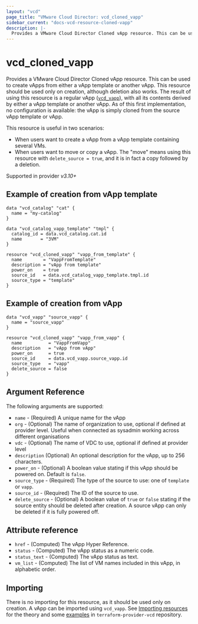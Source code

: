 ```yaml
---
layout: "vcd"
page_title: "VMware Cloud Director: vcd_cloned_vapp"
sidebar_current: "docs-vcd-resource-cloned-vapp"
description: |-
  Provides a VMware Cloud Director Cloned vApp resource. This can be used to create vApps from either a vApp template or another vApp.
---
```


# vcd\_cloned\_vapp

Provides a VMware Cloud Director Cloned vApp resource. This can be used to create vApps from either a vApp template or another vApp.
This resource should be used only on creation, although deletion also works. The result of using this resource is a
regular vApp ([`vcd_vapp`](/providers/vmware/vcd/latest/docs/resources/vapp)), with all its contents derived by either a vApp template or another vApp.
As of this first implementation, no configuration is available: the vApp is simply cloned from the source vApp template
or vApp.

This resource is useful in two scenarios:

* When users want to create a vApp from a vApp template containing several VMs.
* When users want to move or copy a vApp. The "move" means using this resource with `delete_source = true`, and it is in
  fact a copy followed by a deletion.

Supported in provider *v3.10+*

## Example of creation from vApp template

```hcl
data "vcd_catalog" "cat" {
  name = "my-catalog"
}

data "vcd_catalog_vapp_template" "tmpl" {
  catalog_id = data.vcd_catalog.cat.id
  name       = "3VM"
}

resource "vcd_cloned_vapp" "vapp_from_template" {
  name        = "VappFromTemplate"
  description = "vApp from template"
  power_on    = true
  source_id   = data.vcd_catalog_vapp_template.tmpl.id
  source_type = "template"
}
```

## Example of creation from vApp

```hcl
data "vcd_vapp" "source_vapp" {
  name = "source_vapp"
}

resource "vcd_cloned_vapp" "vapp_from_vapp" {
  name          = "VappFromVapp"
  description   = "vApp from vApp"
  power_on      = true
  source_id     = data.vcd_vapp.source_vapp.id
  source_type   = "vapp"
  delete_source = false
}
```

## Argument Reference

The following arguments are supported:

* `name` - (Required) A unique name for the vApp
* `org` - (Optional) The name of organization to use, optional if defined at provider level. Useful when connected as sysadmin working across different organisations
* `vdc` - (Optional) The name of VDC to use, optional if defined at provider level
* `description` (Optional) An optional description for the vApp, up to 256 characters.
* `power_on` - (Optional) A boolean value stating if this vApp should be powered on. Default is `false`.
* `source_type` - (Required) The type of the source to use: one of `template` or `vapp`.
* `source_id` - (Required) The ID of the source to use.
* `delete_source` - (Optional) A boolean value of `true` or `false` stating if the source entity should be deleted after creation.
  A source vApp can only be deleted if it is fully powered off.

## Attribute reference

* `href` - (Computed) The vApp Hyper Reference.
* `status` - (Computed) The vApp status as a numeric code.
* `status_text` - (Computed) The vApp status as text.
* `vm_list` - (Computed) The list of VM names included in this vApp, in alphabetic order.

## Importing

There is no importing for this resource, as it should be used only on creation. A vApp can be imported using `vcd_vapp`.
See [Importing resources](https://registry.terraform.io/providers/vmware/vcd/3.10.0/docs/guides/importing_resources) for
the theory and some [examples](https://github.com/vmware/terraform-provider-vcd/tree/main/examples/importing/vapp-vm) in
`terraform-provider-vcd` repository.
